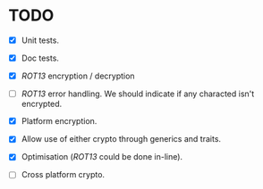 TODO
===
- [x] Unit tests.
- [x] Doc tests.
- [x] *ROT13* encryption / decryption
- [ ] *ROT13* error handling. We should indicate if
      any characted isn't encrypted.
- [x] Platform encryption.
- [x] Allow use of either crypto through generics and
      traits.
- [x] Optimisation (*ROT13* could be done in-line).
- [ ] Cross platform crypto.

